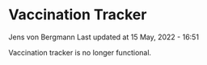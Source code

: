 Vaccination Tracker
================
Jens von Bergmann
Last updated at 15 May, 2022 - 16:51

Vaccination tracker is no longer functional.
